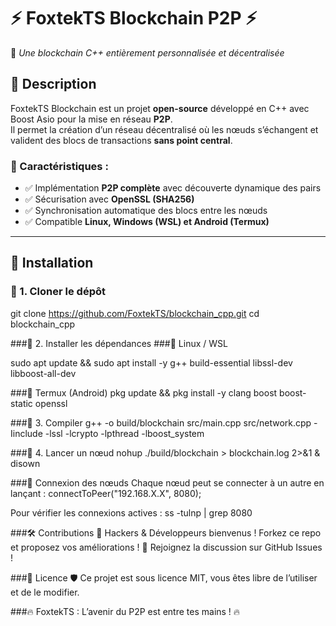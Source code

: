 # ⚡ FoxtekTS Blockchain P2P ⚡  
🚀 _Une blockchain C++ entièrement personnalisée et décentralisée_

## 📌 Description  
FoxtekTS Blockchain est un projet **open-source** développé en C++ avec Boost Asio pour la mise en réseau **P2P**.  
Il permet la création d’un réseau décentralisé où les nœuds s’échangent et valident des blocs de transactions **sans point central**.  

### 🔗 Caractéristiques :
- ✅ Implémentation **P2P complète** avec découverte dynamique des pairs  
- ✅ Sécurisation avec **OpenSSL (SHA256)**  
- ✅ Synchronisation automatique des blocs entre les nœuds  
- ✅ Compatible **Linux, Windows (WSL) et Android (Termux)**  

---

## 🚀 Installation  

### 🔹 1. Cloner le dépôt  

git clone https://github.com/FoxtekTS/blockchain_cpp.git
cd blockchain_cpp

###🔹 2. Installer les dépendances
###🔹 Linux / WSL

sudo apt update && sudo apt install -y g++ build-essential libssl-dev libboost-all-dev

###🔹 Termux (Android)
pkg update && pkg install -y clang boost boost-static openssl

###🔹 3. Compiler
g++ -o build/blockchain src/main.cpp src/network.cpp -Iinclude -lssl -lcrypto -lpthread -lboost_system

###🔹 4. Lancer un nœud
nohup ./build/blockchain > blockchain.log 2>&1 &
disown

###📡 Connexion des nœuds
Chaque nœud peut se connecter à un autre en lançant :
connectToPeer("192.168.X.X", 8080);

Pour vérifier les connexions actives :
ss -tulnp | grep 8080

###🛠 Contributions
👾 Hackers & Développeurs bienvenus ! Forkez ce repo et proposez vos améliorations !
💬 Rejoignez la discussion sur GitHub Issues !

###📜 Licence
🛡️ Ce projet est sous licence MIT, vous êtes libre de l’utiliser et de le modifier.

###🔥 FoxtekTS : L’avenir du P2P est entre tes mains ! 🔥
